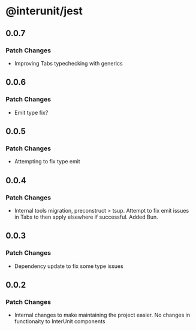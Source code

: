 # @interunit/jest

## 0.0.7

### Patch Changes

- Improving Tabs typechecking with generics

## 0.0.6

### Patch Changes

- Emit type fix?

## 0.0.5

### Patch Changes

- Attempting to fix type emit

## 0.0.4

### Patch Changes

- Internal tools migration, preconstruct > tsup. Attempt to fix emit issues in Tabs to then apply elsewhere if successful. Added Bun.

## 0.0.3

### Patch Changes

- Dependency update to fix some type issues

## 0.0.2

### Patch Changes

- Internal changes to make maintaining the project easier. No changes in functionaity to InterUnit components
